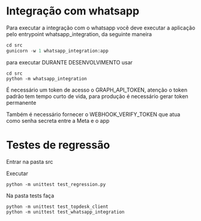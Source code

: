 # Integração com whatsapp


Para executar a integração com o whatsapp você deve executar a aplicação pelo entrypoint whatsapp_integration, da seguinte maneira

```Python
cd src
gunicorn -w 1 whatsapp_integration:app
```

para executar DURANTE DESENVOLVIMENTO usar
```
cd src
python -m whatsapp_integration 
```

É necessário um token de acesso o GRAPH_API_TOKEN, atenção o token padrão tem tempo curto de vida, para produção é necessário gerar token permanente

Também é necessário fornecer o WEBHOOK_VERIFY_TOKEN que atua como senha secreta entre a Meta e o app




# Testes de regressão

Entrar na pasta src

Executar 
```
python -m unittest test_regression.py
```

Na pasta tests faça
```
python -m unittest test_topdesk_client
python -m unittest test_whatsapp_integration
```